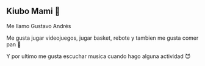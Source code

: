 ## Kiubo Mami 🥵
Me llamo Gustavo Andrés

Me gusta jugar videojuegos, jugar basket, rebote y tambien me gusta comer pan 🤑

Y por ultimo me gusta escuchar musica cuando hago alguna actividad 😈 
